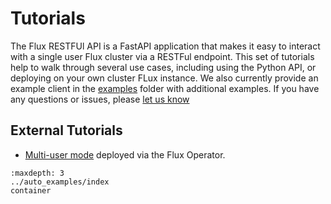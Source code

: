 # Tutorials

The Flux RESTFUl API is a FastAPI application that makes it easy to
interact with a single user Flux cluster via a RESTFul endpoint.
This set of tutorials help to walk through several use cases,
including using the Python API, or deploying on your own cluster
FLux instance. We also currently provide an example client in the [examples](https://github.com/flux-framework/flux-restful-api/tree/main/examples)
folder with additional examples. If you have
any questions or issues, please [let us know](https://github.com/flux-framework/flux-restful-api/issues)

## External Tutorials

 - [Multi-user mode](https://flux-framework.org/flux-operator/getting_started/tutorials/multi-tenancy.html) deployed via the Flux Operator.

```{toctree}
:maxdepth: 3
../auto_examples/index
container
```
